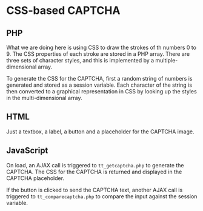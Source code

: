 # CSS-based CAPTCHA

## PHP
What we are doing here is using CSS to draw the strokes of th numbers 0 to 9. The CSS properties of each stroke are stored in a PHP array. There are three sets of character styles, and this is implemented by a multiple-dimensional array.

To generate the CSS for the CAPTCHA, first a random string of numbers is generated and stored as a session variable. Each character of the string is then converted to a graphical representation in CSS by looking up the styles in the multi-dimensional array.

## HTML
Just a textbox, a label, a button and a placeholder for the CAPTCHA image.

## JavaScript
On load, an AJAX call is triggered to `tt_getcaptcha.php` to generate the CAPTCHA. The CSS for the CAPTCHA is returned and displayed in the CAPTCHA placeholder.

If the button is clicked to send the CAPTCHA text, another AJAX call is triggered to `tt_comparecaptcha.php` to compare the input against the session variable.
